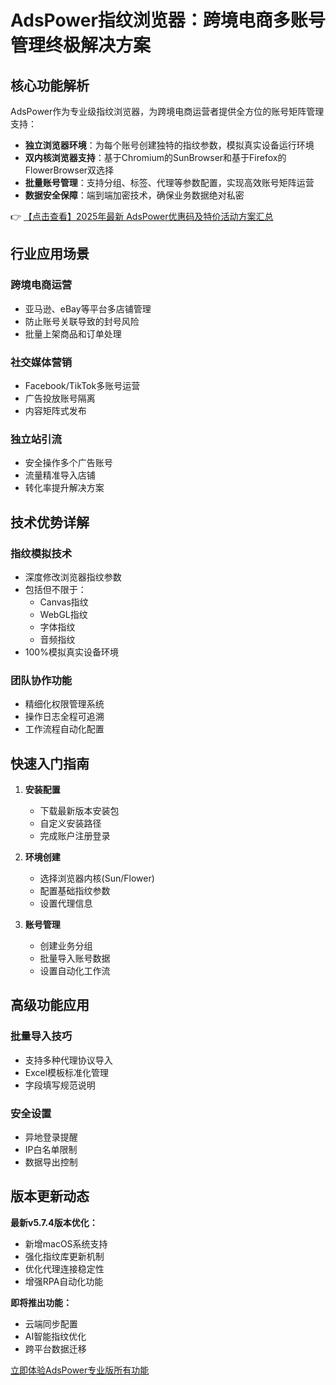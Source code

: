 # AdsPower指纹浏览器：跨境电商多账号管理终极解决方案

## 核心功能解析

AdsPower作为专业级指纹浏览器，为跨境电商运营者提供全方位的账号矩阵管理支持：

- **独立浏览器环境**：为每个账号创建独特的指纹参数，模拟真实设备运行环境
- **双内核浏览器支持**：基于Chromium的SunBrowser和基于Firefox的FlowerBrowser双选择
- **批量账号管理**：支持分组、标签、代理等参数配置，实现高效账号矩阵运营
- **数据安全保障**：端到端加密技术，确保业务数据绝对私密

👉 [【点击查看】2025年最新 AdsPower优惠码及特价活动方案汇总](https://bit.ly/adspower_free)

## 行业应用场景

### 跨境电商运营
- 亚马逊、eBay等平台多店铺管理
- 防止账号关联导致的封号风险
- 批量上架商品和订单处理

### 社交媒体营销
- Facebook/TikTok多账号运营
- 广告投放账号隔离
- 内容矩阵式发布

### 独立站引流
- 安全操作多个广告账号
- 流量精准导入店铺
- 转化率提升解决方案

## 技术优势详解

### 指纹模拟技术
- 深度修改浏览器指纹参数
- 包括但不限于：
  - Canvas指纹
  - WebGL指纹
  - 字体指纹
  - 音频指纹
- 100%模拟真实设备环境

### 团队协作功能
- 精细化权限管理系统
- 操作日志全程可追溯
- 工作流程自动化配置

## 快速入门指南

1. **安装配置**
   - 下载最新版本安装包
   - 自定义安装路径
   - 完成账户注册登录

2. **环境创建**
   - 选择浏览器内核(Sun/Flower)
   - 配置基础指纹参数
   - 设置代理信息

3. **账号管理**
   - 创建业务分组
   - 批量导入账号数据
   - 设置自动化工作流

## 高级功能应用

### 批量导入技巧
- 支持多种代理协议导入
- Excel模板标准化管理
- 字段填写规范说明

### 安全设置
- 异地登录提醒
- IP白名单限制
- 数据导出控制

## 版本更新动态

**最新v5.7.4版本优化：**
- 新增macOS系统支持
- 强化指纹库更新机制
- 优化代理连接稳定性
- 增强RPA自动化功能

**即将推出功能：**
- 云端同步配置
- AI智能指纹优化
- 跨平台数据迁移

[立即体验AdsPower专业版所有功能](https://bit.ly/adspower_free)